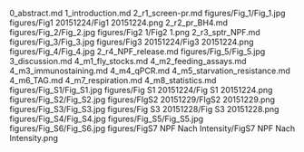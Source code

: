 0_abstract.md
1_introduction.md
2_r1_screen-pr.md
figures/Fig_1/Fig_1.jpg
figures/Fig1 20151224/Fig1 20151224.png
2_r2_pr_BH4.md
figures/Fig_2/Fig_2.jpg
figures/Fig2 1/Fig2 1.png
2_r3_sptr_NPF.md
figures/Fig_3/Fig_3.jpg
figures/Fig3 20151224/Fig3 20151224.png
figures/Fig_4/Fig_4.jpg
2_r4_NPF_release.md
figures/Fig_5/Fig_5.jpg
3_discussion.md
4_m1_fly_stocks.md
4_m2_feeding_assays.md
4_m3_immunostaining.md
4_m4_qPCR.md
4_m5_starvation_resistance.md
4_m6_TAG.md
4_m7_respiration.md
4_m8_statistics.md
figures/Fig_S1/Fig_S1.jpg
figures/Fig S1 20151224/Fig S1 20151224.png
figures/Fig_S2/Fig_S2.jpg
figures/FIgS2 20151229/FIgS2 20151229.png
figures/Fig_S3/Fig_S3.jpg
figures/Fig S3 20151228/Fig S3 20151228.png
figures/Fig_S4/Fig_S4.jpg
figures/Fig_S5/Fig_S5.jpg
figures/Fig_S6/Fig_S6.jpg
figures/FigS7 NPF Nach Intensity/FigS7 NPF Nach Intensity.png